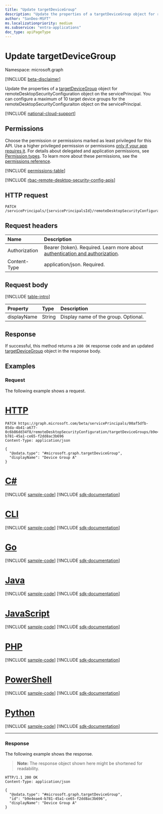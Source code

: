 ```yaml
---
title: "Update targetDeviceGroup"
description: "Update the properties of a targetDeviceGroup object for remoteDesktopSecurityConfiguration object on the servicePrincipal."
author: "SanDeo-MSFT"
ms.localizationpriority: medium
ms.subservice: "entra-applications"
doc_type: apiPageType
---
```


# Update targetDeviceGroup
Namespace: microsoft.graph

[!INCLUDE [beta-disclaimer](../../includes/beta-disclaimer.md)]

Update the properties of a [targetDeviceGroup](../resources/targetdevicegroup.md) object for remoteDesktopSecurityConfiguration object on the servicePrincipal. You can configure a maximum of 10 target device groups for the remoteDesktopSecurityConfiguraiton object on the servicePrincipal.

[!INCLUDE [national-cloud-support](../../includes/all-clouds.md)]

## Permissions
Choose the permission or permissions marked as least privileged for this API. Use a higher privileged permission or permissions [only if your app requires it](/graph/permissions-overview#best-practices-for-using-microsoft-graph-permissions). For details about delegated and application permissions, see [Permission types](/graph/permissions-overview#permission-types). To learn more about these permissions, see the [permissions reference](/graph/permissions-reference).

<!-- { "blockType": "permissions", "name": "targetdevicegroup_update" } -->
[!INCLUDE [permissions-table](../includes/permissions/targetdevicegroup-update-permissions.md)]

[!INCLUDE [rbac-remote-desktop-security-config-apis](../includes/rbac-for-apis/rbac-remote-desktop-security-config-apis.md)]

## HTTP request

<!-- {
  "blockType": "ignored"
}
-->
``` http
PATCH /servicePrincipals/{servicePrincipalsId}/remoteDesktopSecurityConfiguration/targetDeviceGroups/{targetDeviceGroupId}
```

## Request headers
|Name|Description|
|:---|:---|
|Authorization|Bearer {token}. Required. Learn more about [authentication and authorization](/graph/auth/auth-concepts).|
|Content-Type|application/json. Required.|

## Request body
[!INCLUDE [table-intro](../../includes/update-property-table-intro.md)]


|Property|Type|Description|
|:---|:---|:---|
|displayName|String|Display name of the group. Optional.|



## Response

If successful, this method returns a `200 OK` response code and an updated [targetDeviceGroup](../resources/targetdevicegroup.md) object in the response body.

## Examples

### Request
The following example shows a request.
# [HTTP](#tab/http)
<!-- {
  "blockType": "request",
  "name": "update_targetdevicegroup"
}
-->
``` http
PATCH https://graph.microsoft.com/beta/servicePrincipals/00af5dfb-85da-4b41-a677-0c6b86dd34f8/remoteDesktopSecurityConfiguration/targetDeviceGroups/b9e4eae4-b781-45a1-ce65-f2dd8ac3b696
Content-Type: application/json

{
  "@odata.type": "#microsoft.graph.targetDeviceGroup",
  "displayName": "Device Group A"
}
```

# [C#](#tab/csharp)
[!INCLUDE [sample-code](../includes/snippets/csharp/update-targetdevicegroup-csharp-snippets.md)]
[!INCLUDE [sdk-documentation](../includes/snippets/snippets-sdk-documentation-link.md)]

# [CLI](#tab/cli)
[!INCLUDE [sample-code](../includes/snippets/cli/update-targetdevicegroup-cli-snippets.md)]
[!INCLUDE [sdk-documentation](../includes/snippets/snippets-sdk-documentation-link.md)]

# [Go](#tab/go)
[!INCLUDE [sample-code](../includes/snippets/go/update-targetdevicegroup-go-snippets.md)]
[!INCLUDE [sdk-documentation](../includes/snippets/snippets-sdk-documentation-link.md)]

# [Java](#tab/java)
[!INCLUDE [sample-code](../includes/snippets/java/update-targetdevicegroup-java-snippets.md)]
[!INCLUDE [sdk-documentation](../includes/snippets/snippets-sdk-documentation-link.md)]

# [JavaScript](#tab/javascript)
[!INCLUDE [sample-code](../includes/snippets/javascript/update-targetdevicegroup-javascript-snippets.md)]
[!INCLUDE [sdk-documentation](../includes/snippets/snippets-sdk-documentation-link.md)]

# [PHP](#tab/php)
[!INCLUDE [sample-code](../includes/snippets/php/update-targetdevicegroup-php-snippets.md)]
[!INCLUDE [sdk-documentation](../includes/snippets/snippets-sdk-documentation-link.md)]

# [PowerShell](#tab/powershell)
[!INCLUDE [sample-code](../includes/snippets/powershell/update-targetdevicegroup-powershell-snippets.md)]
[!INCLUDE [sdk-documentation](../includes/snippets/snippets-sdk-documentation-link.md)]

# [Python](#tab/python)
[!INCLUDE [sample-code](../includes/snippets/python/update-targetdevicegroup-python-snippets.md)]
[!INCLUDE [sdk-documentation](../includes/snippets/snippets-sdk-documentation-link.md)]

---

### Response
The following example shows the response.
>**Note:** The response object shown here might be shortened for readability.
<!-- {
  "blockType": "response",
  "truncated": true,
  "@odata.type": "microsoft.graph.targetDeviceGroup"
}
-->
``` http
HTTP/1.1 200 OK
Content-Type: application/json

{
  "@odata.type": "#microsoft.graph.targetDeviceGroup",
  "id": "b9e4eae4-b781-45a1-ce65-f2dd8ac3b696",
  "displayName": "Device Group A"
}
```

